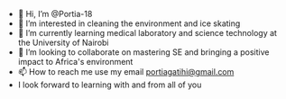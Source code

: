 - 👋 Hi, I’m @Portia-18
- 👀 I’m interested in cleaning the environment and ice skating 
- 🌱 I’m currently learning medical laboratory and science technology at the University of Nairobi 
- 💞️ I’m looking to collaborate on mastering SE and bringing a positive impact to Africa's environment 
- 📫 How to reach me use my email  portiagatihi@gmail.com
- I look forward to learning with and from all of you

<!---
Portia-18/Portia-18 is a ✨ special ✨ repository because its `README.md` (this file) appears on your GitHub profile.
You can click the Preview link to take a look at your changes.
--->
